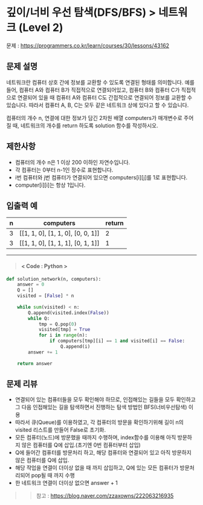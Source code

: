 # 깊이/너비 우선 탐색(DFS/BFS) > 네트워크 (Level 2)
문제 : https://programmers.co.kr/learn/courses/30/lessons/43162

## 문제 설명
네트워크란 컴퓨터 상호 간에 정보를 교환할 수 있도록 연결된 형태를 의미합니다. 예를 들어, 컴퓨터 A와 컴퓨터 B가 직접적으로 연결되어있고, 컴퓨터 B와 컴퓨터 C가 직접적으로 연결되어 있을 때 컴퓨터 A와 컴퓨터 C도 간접적으로 연결되어 정보를 교환할 수 있습니다. 따라서 컴퓨터 A, B, C는 모두 같은 네트워크 상에 있다고 할 수 있습니다.

컴퓨터의 개수 n, 연결에 대한 정보가 담긴 2차원 배열 computers가 매개변수로 주어질 때, 네트워크의 개수를 return 하도록 solution 함수를 작성하시오.

## 제한사항
- 컴퓨터의 개수 n은 1 이상 200 이하인 자연수입니다.
- 각 컴퓨터는 0부터 n-1인 정수로 표현합니다.
- i번 컴퓨터와 j번 컴퓨터가 연결되어 있으면 computers[i][j]를 1로 표현합니다.
- computer[i][i]는 항상 1입니다.

## 입출력 예

| n | computers | return |
| --- | --- | --- |
| 3 | [[1, 1, 0], [1, 1, 0], [0, 0, 1]] | 2 |
| 3 | [[1, 1, 0], [1, 1, 1], [0, 1, 1]] | 1 |


____

> #### < Code : Python >
```python
def solution_network(n, computers):
    answer = 0
    Q = []
    visited = [False] * n
    
    while sum(visited) < n:
        Q.append(visited.index(False))
        while Q:
            tmp = Q.pop(0)
            visited[tmp] = True
            for i in range(n):
                if computers[tmp][i] == 1 and visited[i] == False:
                    Q.append(i)
        answer += 1
    
    return answer
```

## 문제 리뷰
- 연결되어 있는 컴퓨터들을 모두 확인해야 하므로, 인접해있는 길들을 모두 확인하고 그 다음 인접해있는 길을 탐색하면서 진행하는 탐색 방법인 BFS(너비우선탐색) 이용
- 따라서 큐(Queue)를 이용하였고, 각 컴퓨터의 방문을 확인하기위해 길이 n의 visited 리스트를 만들어 False로 초기화.
- 모든 컴퓨터(노드)에 방문했을 때까지 수행하며, index함수를 이용해 아직 방문하지 않은 컴퓨터를 Q에 삽입.(초기엔 0번 컴퓨터부터 삽입)
- Q에 들어간 컴퓨터를 방문처리 하고, 해당 컴퓨터와 연결되어 있고 아직 방문하지 않은 컴퓨터를 Q에 삽입.
- 해당 작업을 연결이 더이상 없을 때 까지 삽입하고, Q에 있는 모든 컴퓨터가 방문처리되어 pop될 때 까지 수행
- 한 네트워크 연결이 더이상 없으면 answer + 1

>> 참고 : https://blog.naver.com/zzaxowns/222063216935

